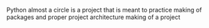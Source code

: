 Python almost a circle is a project that is meant to practice making of packages and proper project architecture making of a project
